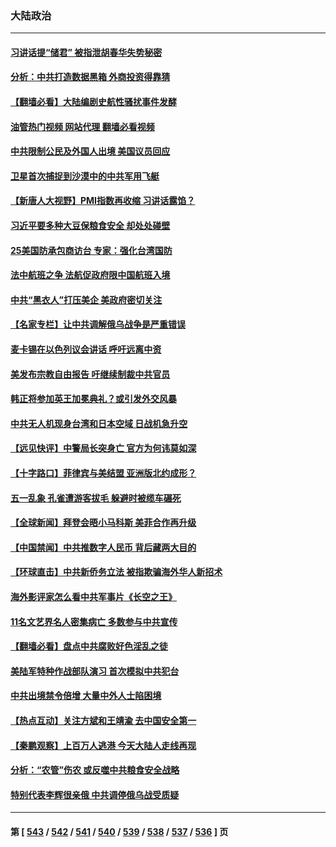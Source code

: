 ### 大陆政治
---
#### [习讲话提“储君” 被指泄胡春华失势秘密](../../pages/ncid277/n13987194.md?05032045) 
#### [分析：中共打造数据黑箱 外商投资得靠猜](../../pages/ncid277/n13986909.md?05032045) 
#### [【翻墙必看】大陆编剧史航性骚扰事件发酵](../../pages/ncid277/n13986991.md?05032045) 
#### [油管热门视频 网站代理 翻墙必看视频](http://138.2.39.72:81/youtube.html?epic-marker?05032045)
#### [中共限制公民及外国人出境 美国议员回应](../../pages/ncid277/n13986880.md?05032045) 
#### [卫星首次捕捉到沙漠中的中共军用飞艇](../../pages/ncid277/n13986871.md?05032045) 
#### [【新唐人大视野】PMI指数再收缩 习讲话露馅？](../../pages/ncid277/n13986651.md?05032045) 
#### [习近平要多种大豆保粮食安全 却处处碰壁](../../pages/ncid277/n13986781.md?05032045) 
#### [25美国防承包商访台 专家：强化台湾国防](../../pages/ncid277/n13986364.md?05032045) 
#### [法中航班之争 法航促政府限中国航班入境](../../pages/ncid277/n13986748.md?05032045) 
#### [中共“黑衣人”打压美企 美政府密切关注](../../pages/ncid277/n13986736.md?05032045) 
#### [【名家专栏】让中共调解俄乌战争是严重错误](../../pages/ncid277/n13986532.md?05032045) 
#### [麦卡锡在以色列议会讲话 呼吁远离中资](../../pages/ncid277/n13986703.md?05032045) 
#### [美发布宗教自由报告 吁继续制裁中共官员](../../pages/ncid277/n13986700.md?05032045) 
#### [韩正将参加英王加冕典礼？或引发外交风暴](../../pages/ncid277/n13986698.md?05032045) 
#### [中共无人机现身台湾和日本空域 日战机急升空](../../pages/ncid277/n13986533.md?05032045) 
#### [【远见快评】中警局长突身亡 官方为何讳莫如深](../../pages/ncid277/n13986628.md?05032045) 
#### [【十字路口】菲律宾与美结盟 亚洲版北约成形？](../../pages/ncid277/n13986545.md?05032045) 
#### [五一乱象 孔雀遭游客拔毛 躲避时被缆车碾死](../../pages/ncid277/n13986480.md?05032045) 
#### [【全球新闻】拜登会晤小马科斯 美菲合作再升级](../../pages/ncid277/n13986398.md?05032045) 
#### [【中国禁闻】中共推数字人民币 背后藏两大目的](../../pages/ncid277/n13986082.md?05032045) 
#### [【环球直击】中共新侨务立法 被指欺骗海外华人新招术](../../pages/ncid277/n13985984.md?05032045) 
#### [海外影评家怎么看中共军事片《长空之王》](../../pages/ncid277/n13986168.md?05032045) 
#### [11名文艺界名人密集病亡 多数参与中共宣传](../../pages/ncid277/n13986093.md?05032045) 
#### [【翻墙必看】盘点中共腐败好色淫乱之徒](../../pages/ncid277/n13986187.md?05032045) 
#### [美陆军特种作战部队演习 首次模拟中共犯台](../../pages/ncid277/n13985963.md?05032045) 
#### [中共出境禁令倍增 大量中外人士陷困境](../../pages/ncid277/n13986110.md?05032045) 
#### [【热点互动】关注方斌和王靖渝 去中国安全第一](../../pages/ncid277/n13986095.md?05032045) 
#### [【秦鹏观察】上百万人逃港 今天大陆人走线再现](../../pages/ncid277/n13986092.md?05032045) 
#### [分析：“农管”伤农 或反噬中共粮食安全战略](../../pages/ncid277/n13985998.md?05032045) 
#### [特别代表李辉很亲俄 中共调停俄乌战受质疑](../../pages/ncid277/n13986053.md?05032045) 

---
#### 第 [ [543](./543.md?05032045) / [542](./542.md?05032045) / [541](./541.md?05032045) / [540](./540.md?05032045) / [539](./539.md?05032045) / [538](./538.md?05032045) / [537](./537.md?05032045) / [536](./536.md?05032045) ] 页
